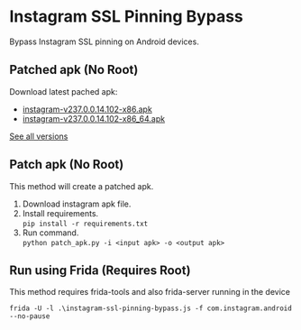 # Instagram SSL Pinning Bypass

Bypass Instagram SSL pinning on Android devices.

## Patched apk (No Root)

Download latest pached apk:  
+ [instagram-v237.0.0.14.102-x86.apk](https://github.com/Eltion/Instagram-SSL-Pinning-Bypass/releases/download/v237.0.0.14.102/instagram-v237.0.0.14.102-x86.apk)
+ [instagram-v237.0.0.14.102-x86_64.apk](https://github.com/Eltion/Instagram-SSL-Pinning-Bypass/releases/download/v237.0.0.14.102/instagram-v237.0.0.14.102-x86_64.apk)

[See all versions](https://github.com/Eltion/Instagram-SSL-Pinning-Bypass/releases/)

## Patch apk (No Root)

This method will create a patched apk.

1. Download instagram apk file.
2. Install requirements.  
  `pip install -r requirements.txt`
3. Run command.   
`python patch_apk.py -i <input apk> -o <output apk>`

## Run using Frida (Requires Root)

This method requires frida-tools and also frida-server running in the device
```
frida -U -l .\instagram-ssl-pinning-bypass.js -f com.instagram.android --no-pause
```







